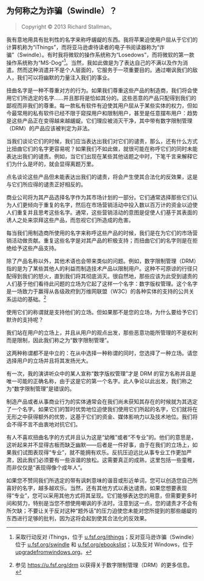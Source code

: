 ## 为何称之为诈骗（Swindle）？<!--(pandoc) {#pandoc_why-call-it-the-swindle}(pandoc)-->

> Copyright © 2013 Richard Stallman。

我有意地用具有批判性的名字来称呼龌龊的东西。我将苹果迫使用户屈从于它们的计算机称为“iThings”，而将亚马逊虐待读者的电子书阅读器称为“诈骗”（Swindle）。有时我将微软的操作系统称为“Losedows”，而将微软的第一款操作系统称为“MS-Dog”[^swindle-1]。当然，我如此做是为了表达自己的不满以及作为消遣。然而这种消遣并不是个人层面的，它服务于一项重要目的。通过嘲讽我们的敌人，我们可以将幽默的力量注入我们的事业。

扭曲名字是一种不尊重对方的行为。如果我们尊重这些产品的制造商，我们将会使用它们所选定的名字……并且那将是恰如其分的。这些恶意的产品只配得到我们的鄙视而非我们的尊重。每一款私有软件有迫使其用户屈从于某些实体的权力，但如今最常用的私有软件已经不限于窥探用户和限制用户，甚至是任意摆布用户：趋势是这些产品正在变得越来越龌龊。它们理应被消灭干净，其中带有数字限制管理（DRM）的产品应该被判定为非法。

当我们谈论它们的时候，我们应当表达出我们对它们的谴责，那么，还有什么方式比扭曲它们的名字更容易呢？如果我们不如此做，就很可能在称呼它们的同时未能表达出我们的谴责。例如，当它们出现在某些其他话题之中时，下笔千言来解释它们为什么是坏的，就会显得离题万里。

点名谈论这些产品但未能表达出我们的谴责，将会产生使其合法化的反效果，这是与它们所应得的谴责正好相反的。

商业公司将为其产品选择名字作为其市场计划的一部分。它们通常选择那些它们认为人们更倾向于重复的名字，然后在市场营销活动中投入数以百万计的资金以迫使人们重复并且思考这些名字。通常，这些营销活动的意图是促使人们基于其表面的诱人之处来崇拜这些产品，而忽视它们所造成的危害。

每当我们用制造商所使用的名字来称呼这些产品的时候，我们是在为它们的市场营销活动做贡献。重复这些名字是对其产品的积极支持；而扭曲它们的名字则是在拒绝给予这些产品支持。

除了产品名称以外，其他术语也会带来类似的问题。例如，数字限制管理（DRM）指的是为了某些其他人的利益而制造技术产品以限制用户。这种不可原谅的行径只配得到我们的怒火，直到我们将其彻底消灭。很自然地，那些应该为此受到谴责的人们基于他们看待此问题的立场为它起了这样一个名字：数字版权管理。这个名字是一场致力于赢得从各级政府到万维网联盟（W3C）的各种实体的支持的公共关系运动的基础。[^swindle-2]

使用它们的称谓就是支持他们的立场。但如果那不是您的立场，为什么要给予它们默许的支持呢？

我们站在用户的立场上，并且从用户的观点出发，那些恶意功能所管理的不是权利而是限制，因此我们称之为“数字限制管理”。

这两种称谓都不是中立的：在从中选择一种称谓的同时，您选择了一种立场。请您选择用户的立场并且将其发扬光大。

有一次，我的演讲听众中的某人宣称“数字版权管理”才是 DRM 的官方名称并且是唯一可能的正确名称，由于这是它的第一个名字。此人争论以此出发，我们称之为“数字限制管理”是错误的。

制造产品或者从事商业行为的实体通常会在我们尚未获知其存在的时候就为其选定了一个名字。如果它们的暂时优势地位迫使我们使用它们所起的名字，它们就将在无形之中获得额外的优势，这基于它们的资金、媒体影响力以及技术地位。我们将会不得不言不由衷地对抗它们。

有人不喜欢扭曲名字的方式并且认为这是“幼稚”或者“不专业”的。他们的意思是，这听起来并不显得古板而缺乏幽默——后者是一件好事，由于在我们的立场上，如果我们试图表现得“专业”，就不能拥有欢乐。反抗压迫远比从事专业工作更加严肃，因此我们必须要有一些诙谐的放松。这需要真正的成熟，这里包括一些童稚，而非仅仅是“表现得像个成年人”。

如果您不赞同我们所选定的带有讽刺意味的谐音或形近单词，您可以创造您自己所喜好的名字，越多越欢乐。当然，还有其他方式以表达谴责。如果您想要表现得“专业”，您可以采用其他方式将其呈现。它们能够表达您的用意，但需要更多时间和努力，特别是当您不想使用嘲讽的手法时。注意到这一点，您的谴责才不会有所欠缺；不要让关于反对这种“题外话”的压力迫使您未能对您所提到的那些龌龊的东西进行足够的批判，因为这将会起到使其合法化的反效果。

[^swindle-1]: 采取行动反对 iThings，位于 [u.fsf.org/ithings](https://u.fsf.org/ithings)；反对亚马逊诈骗（Swindle）位于 [u.fsf.org/swindle](https://u.fsf.org/swindle) 和 [u.fsf.org/ebookslist](https://u.fsf.org/ebookslist)；以及反对 Windows，位于 [upgradefromwindows.org](https://upgradefromwindows.org)。

[^swindle-2]: 参见 <https://u.fsf.org/drm> 以获得关于数字限制管理（DRM）的更多信息。
